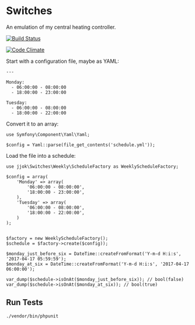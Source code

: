 Switches
========

An emulation of my central heating controller.

[![Build Status](https://travis-ci.org/jjok/Switches.svg?branch=master)](https://travis-ci.org/jjok/Switches)

[![Code Climate](https://codeclimate.com/github/jjok/Switches/badges/gpa.svg)](https://codeclimate.com/github/jjok/Switches)


Start with a configuration file, maybe as YAML:

    ---

    Monday:
      - 06:00:00 - 08:00:00
      - 18:00:00 - 23:00:00

    Tuesday:
      - 06:00:00 - 08:00:00
      - 18:00:00 - 22:00:00


Convert it to an array:

```
use Symfony\Component\Yaml\Yaml;

$config = Yaml::parse(file_get_contents('schedule.yml'));
```


Load the file into a schedule:

```
use jjok\Switches\Weekly\ScheduleFactory as WeeklyScheduleFactory;

$config = array(
    'Monday' => array(
        '06:00:00 - 08:00:00',
        '18:00:00 - 23:00:00',
    ),
    'Tuesday' => array(
        '06:00:00 - 08:00:00',
        '18:00:00 - 22:00:00',
    )
);


$factory = new WeeklyScheduleFactory();
$schedule = $factory->create($config));

$monday_just_before_six = DateTime::createFromFormat('Y-m-d H:i:s', '2017-04-17 05:59:59');
$monday_at_six = DateTime::createFromFormat('Y-m-d H:i:s', '2017-04-17 06:00:00');

var_dump($schedule->isOnAt($monday_just_before_six)); // bool(false)
var_dump($schedule->isOnAt($monday_at_six)); // bool(true)
```

Run Tests
---------

    ./vendor/bin/phpunit
